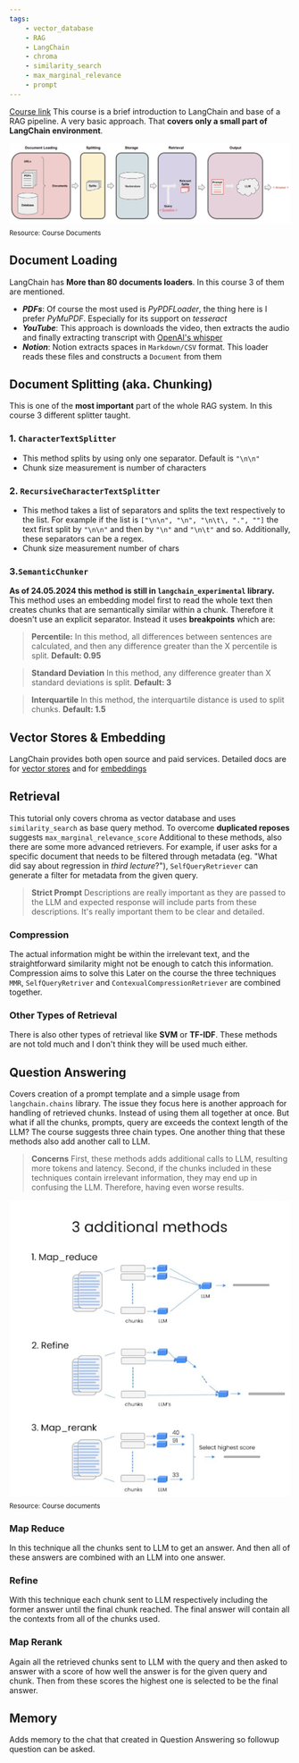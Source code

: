 ```yaml
---
tags:
    - vector_database  
    - RAG 
    - LangChain 
    - chroma 
    - similarity_search 
    - max_marginal_relevance 
    - prompt
---
```

[Course link](http://learn.deeplearning.ai/langchain-chat-with-your-data/?_gl=1*1t5umpl*_ga*Mzg2ODM2Mi4xNzE1Njc1Nzg0*_ga_PZF1GBS1R1*MTcxNjU1NzY0OC4xMC4xLjE3MTY1NTkwNDEuNTIuMC4w)
This course is a brief introduction to LangChain and base of a RAG pipeline. A very basic approach. That **covers only a small part of LangChain environment**. 

![Suggested Structure](/images/2024-05-24-Notes%20on%20LangChain%20Chat%20with%20Your%20Data/basic_rag_structure.jpg)<sub>Resource: Course Documents</sub>

## Document Loading
LangChain has **More than 80 documents loaders**. In this course 3 of them are mentioned.
- ***PDFs***: Of course the most used is *PyPDFLoader*, the thing here is I prefer *PyMuPDF*. Especially for its support on *tesseract*
- ***YouTube***: This approach is downloads the video, then extracts the audio and finally extracting transcript with [OpenAI's whisper](https://openai.com/index/whisper/)
- ***Notion***: Notion extracts spaces in `Markdown/CSV` format. This loader reads these files and constructs a `Document` from them

## Document Splitting (aka. Chunking)
This is one of the **most important** part of the whole RAG system. In this course 3 different splitter taught.
### 1. `CharacterTextSplitter`
- This method splits by using only one separator. Default is `"\n\n"`
- Chunk size measurement is number of characters
### 2. `RecursiveCharacterTextSplitter`
- This method takes a list of separators and splits the text respectively to the list.
For example if the list is `["\n\n", "\n", "\n\t\, ".", ""]` the text first split by `"\n\n"` and then by `"\n"` and `"\n\t"` and so. Additionally, these separators can be a regex.
- Chunk size measurement number of chars
### 3.`SemanticChunker`
**As of 24.05.2024 this method is still in `langchain_experimental` library.**
This method uses an embedding model first to read the whole text then creates chunks that are semantically similar within a chunk. Therefore it doesn't use an explicit separator. Instead it uses **breakpoints** which are:

> **Percentile:**
> In this method, all differences between sentences are calculated, and then any difference greater than the X percentile is split.
> **Default: 0.95**

> **Standard Deviation**
> In this method, any difference greater than X standard deviations is split.
> **Default: 3**

> **Interquartile**
> In this method, the interquartile distance is used to split chunks.
> **Default: 1.5**

## Vector Stores & Embedding
LangChain provides both open source and paid services. Detailed docs are for [vector stores](https://python.langchain.com/v0.2/docs/integrations/vectorstores/) and for [embeddings](https://python.langchain.com/v0.2/docs/integrations/text_embedding/)

## Retrieval
This tutorial only covers chroma as vector database and uses `similarity_search` as base query method. 
To overcome **duplicated reposes** suggests `max_marginal_relevance_score` 
Additional to these methods, also there are some more advanced retrievers. For example, if user asks for a specific document that needs to be filtered through metadata (eg. "What did say about regression in *third lecture*?"), `SelfQueryRetriever` can generate a filter for metadata from the given query. 

> **Strict Prompt**
>  Descriptions are really important as they are passed to the LLM and expected response will include parts from these descriptions. It's really important them to be clear and detailed.

### Compression
The actual information might be within the irrelevant text, and the straightforward similarity might not be enough to catch this information. Compression aims to solve this
Later on the course the three techniques `MMR`, `SelfQueryRetriver` and `ContexualCompressionRetriever` are combined together.

### Other Types of Retrieval
There is also other types of retrieval like **SVM** or **TF-IDF**. These methods are not told much and I don't think they will be used much either.


## Question Answering
Covers creation of a prompt template and a simple usage from `langchain.chains` library. 
The issue they focus here is another approach for handling of retrieved chunks. Instead of using them all together at once. But what if all the chunks, prompts, query are exceeds the context length of the LLM?  The course suggests three chain types. One another thing that these methods also add another call to LLM. 


> **Concerns**
> First, these methods adds additional calls to LLM, resulting more tokens and latency. Second, if the chunks included in these techniques contain irrelevant information, they may end up in confusing the LLM. Therefore, having even worse results.


![Chain  Types](/images/2024-05-24-Notes%20on%20LangChain%20Chat%20with%20Your%20Data/chain_types_for_retrieved_chunk_handling.png)
<sub>Resource: Course documents</sub>

### Map Reduce
In this technique all the chunks sent to LLM to get an answer. And then all of these answers are combined with an LLM into one answer.
### Refine
With this technique each chunk sent to LLM respectively including the former answer until the final chunk reached. The final answer will contain all the contexts from all of the chunks used.
### Map Rerank
Again all the retrieved chunks sent to LLM with the query and then asked to answer with a score of how well the answer is for the given query and chunk. Then from these scores the highest one is selected to be the final answer.

## Memory
Adds memory to the chat that created in Question Answering so followup question can be asked.